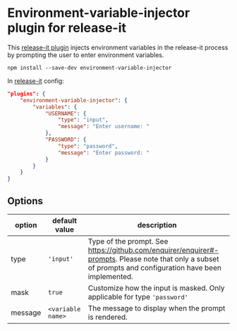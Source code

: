 # Environment-variable-injector plugin for release-it

This [release-it plugin](https://github.com/release-it/release-it/blob/master/docs/plugins.md) injects environment variables in the release-it process by prompting the user to enter environment variables.

```
npm install --save-dev environment-variable-injector
```

In [release-it](https://github.com/release-it/release-it) config:

```json
"plugins": {
    "environment-variable-injector": {
        "variables": {
            "USERNAME": {
                "type": "input",
                "message": "Enter username: "
            },
            "PASSWORD": {
                "type": "password",
                "message": "Enter password: "
            }
        }
    }
}
```

## Options

| option         | default value  | description |
| -------------- | -------------- | ----------- |
| type       | `'input'` | Type of the prompt. See https://github.com/enquirer/enquirer#-prompts. Please note that only a subset of prompts and configuration have been implemented. |
| mask   | `true` | Customize how the input is masked. Only applicable for type `'password'` |
| message   | `<variable name>` | The message to display when the prompt is rendered. |

